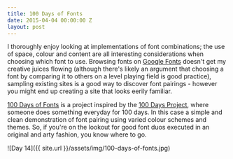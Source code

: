 ```yaml
---
title: 100 Days of Fonts
date: 2015-04-04 00:00:00 Z
layout: post
---
```


I thoroughly enjoy looking at implementations of font combinations; the use of space, colour and content are all interesting considerations when choosing which font to use. Browsing fonts on [Google Fonts](http://www.google.com/fonts) doesn't get my creative juices flowing (although there's likely an argument that choosing a font by comparing it to others on a level playing field is good practice), sampling existing sites is a good way to discover font pairings - however you might end up creating a site that looks eerily familiar.

[100 Days of Fonts](http://100daysoffonts.com/) is a project inspired by the [100 Days Project](http://100daysproject.co.nz/), where someone does something everyday for 100 days. In this case a simple and clean demonstration of font pairing using varied colour schemes and themes. So, if you're on the lookout for good font duos executed in an original and arty fashion, you know where to go.

![Day 14]({{ site.url }}/assets/img/100-days-of-fonts.jpg)